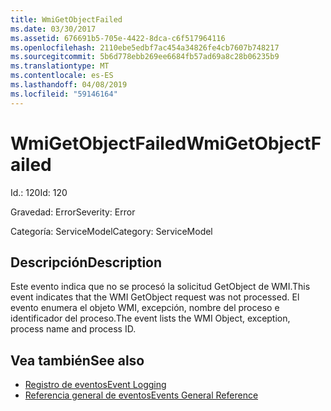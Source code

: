 ```yaml
---
title: WmiGetObjectFailed
ms.date: 03/30/2017
ms.assetid: 676691b5-705e-4422-8dca-c6f517964116
ms.openlocfilehash: 2110ebe5edbf7ac454a34826fe4cb7607b748217
ms.sourcegitcommit: 5b6d778ebb269ee6684fb57ad69a8c28b06235b9
ms.translationtype: MT
ms.contentlocale: es-ES
ms.lasthandoff: 04/08/2019
ms.locfileid: "59146164"
---
```

# <a name="wmigetobjectfailed"></a><span data-ttu-id="5bf75-102">WmiGetObjectFailed</span><span class="sxs-lookup"><span data-stu-id="5bf75-102">WmiGetObjectFailed</span></span>
<span data-ttu-id="5bf75-103">Id.: 120</span><span class="sxs-lookup"><span data-stu-id="5bf75-103">Id: 120</span></span>  
  
 <span data-ttu-id="5bf75-104">Gravedad: Error</span><span class="sxs-lookup"><span data-stu-id="5bf75-104">Severity: Error</span></span>  
  
 <span data-ttu-id="5bf75-105">Categoría: ServiceModel</span><span class="sxs-lookup"><span data-stu-id="5bf75-105">Category: ServiceModel</span></span>  
  
## <a name="description"></a><span data-ttu-id="5bf75-106">Descripción</span><span class="sxs-lookup"><span data-stu-id="5bf75-106">Description</span></span>  
 <span data-ttu-id="5bf75-107">Este evento indica que no se procesó la solicitud GetObject de WMI.</span><span class="sxs-lookup"><span data-stu-id="5bf75-107">This event indicates that the WMI GetObject request was not processed.</span></span> <span data-ttu-id="5bf75-108">El evento enumera el objeto WMI, excepción, nombre del proceso e identificador del proceso.</span><span class="sxs-lookup"><span data-stu-id="5bf75-108">The event lists the WMI Object, exception, process name and process ID.</span></span>  
  
## <a name="see-also"></a><span data-ttu-id="5bf75-109">Vea también</span><span class="sxs-lookup"><span data-stu-id="5bf75-109">See also</span></span>

- [<span data-ttu-id="5bf75-110">Registro de eventos</span><span class="sxs-lookup"><span data-stu-id="5bf75-110">Event Logging</span></span>](../../../../../docs/framework/wcf/diagnostics/event-logging/index.md)
- [<span data-ttu-id="5bf75-111">Referencia general de eventos</span><span class="sxs-lookup"><span data-stu-id="5bf75-111">Events General Reference</span></span>](../../../../../docs/framework/wcf/diagnostics/event-logging/events-general-reference.md)
